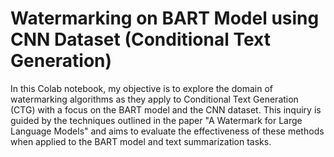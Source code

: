 # Watermarking on BART Model using CNN Dataset (Conditional Text Generation)
In this Colab notebook, my objective is to explore the domain of watermarking algorithms as they apply to Conditional Text Generation (CTG) with a focus on the BART model and the CNN dataset. This inquiry is guided by the techniques outlined in the paper "A Watermark for Large Language Models" and aims to evaluate the effectiveness of these methods when applied to the BART model and text summarization tasks.
